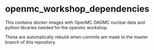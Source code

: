 # openmc_workshop_dependencies
This contains docker images with OpenMC DAGMC nuclear data and python libraries needed for the openmc workshop.

These are automatically rebuild when commits are made to the master branch of this repository.